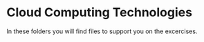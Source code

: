 # Cloud Computing Technologies

In these folders you will find files to support you on the excercises.
